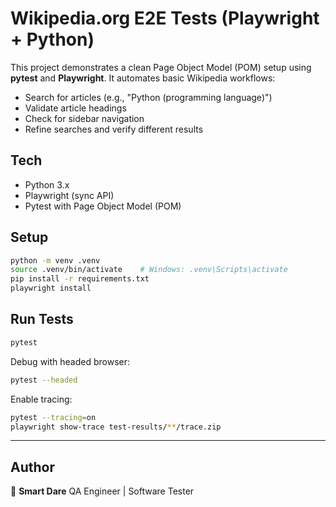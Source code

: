 # Wikipedia.org E2E Tests (Playwright + Python)

This project demonstrates a clean Page Object Model (POM) setup using **pytest** and **Playwright**.
It automates basic Wikipedia workflows:

- Search for articles (e.g., "Python (programming language)")
- Validate article headings
- Check for sidebar navigation
- Refine searches and verify different results

## Tech
- Python 3.x
- Playwright (sync API)
- Pytest with Page Object Model (POM)

## Setup
```bash
python -m venv .venv
source .venv/bin/activate    # Windows: .venv\Scripts\activate
pip install -r requirements.txt
playwright install
```

## Run Tests
```bash
pytest
```

Debug with headed browser:
```bash
pytest --headed
```

Enable tracing:
```bash
pytest --tracing=on
playwright show-trace test-results/**/trace.zip
```



---

## Author
👤 **Smart Dare**
QA Engineer | Software Tester 
